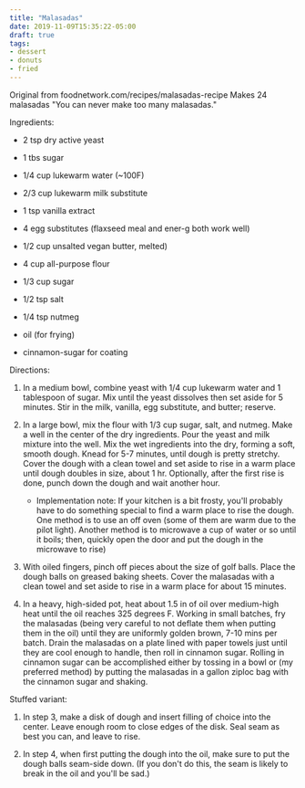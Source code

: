 ```yaml
---
title: "Malasadas"
date: 2019-11-09T15:35:22-05:00
draft: true
tags: 
- dessert
- donuts
- fried
---
```

Original from foodnetwork.com/recipes/malasadas-recipe
Makes 24 malasadas
"You can never make too many malasadas."

Ingredients:

* 2 tsp   dry active yeast
* 1 tbs   sugar
* 1/4 cup lukewarm water (~100F)

* 2/3 cup lukewarm milk substitute
* 1 tsp   vanilla extract
* 4       egg substitutes (flaxseed meal and ener-g both work well)
* 1/2 cup unsalted vegan butter, melted)

* 4 cup   all-purpose flour
* 1/3 cup sugar
* 1/2 tsp salt
* 1/4 tsp nutmeg

* oil (for frying)
* cinnamon-sugar for coating

Directions:

1. In a medium bowl, combine yeast with 1/4 cup lukewarm water and 1 tablespoon
of sugar. Mix until the yeast dissolves then set aside for 5 minutes. Stir in
the milk, vanilla, egg substitute, and butter; reserve.

2. In a large bowl, mix the flour with 1/3 cup sugar, salt, and nutmeg. Make a
well in the center of the dry ingredients. Pour the yeast and milk mixture into
the well. Mix the wet ingredients into the dry, forming a soft, smooth dough.
Knead for 5-7 minutes, until dough is pretty stretchy. Cover the dough with a
clean towel and set aside to rise in a warm place until dough doubles in size,
about 1 hr. Optionally, after the first rise is done, punch down the dough and
wait another hour.
    - Implementation note: If your kitchen is a bit frosty, you'll probably have to
      do something special to find a warm place to rise the dough. One method is to
      use an off oven (some of them are warm due to the pilot light). Another method
      is to microwave a cup of water or so until it boils; then, quickly open the door
      and put the dough in the microwave to rise)

3. With oiled fingers, pinch off pieces about the size of golf balls. Place the
dough balls on greased baking sheets. Cover the malasadas with a clean towel and
set aside to rise in a warm place for about 15 minutes.

4. In a heavy, high-sided pot, heat about 1.5 in of oil over medium-high heat
until the oil reaches 325 degrees F. Working in small batches, fry the malasadas
(being very careful to not deflate them when putting them in the oil) until they
are uniformly golden brown, 7-10 mins per batch. Drain the malasadas on a plate
lined with paper towels just until they are cool enough to handle, then roll in
cinnamon sugar. Rolling in cinnamon sugar can be accomplished either by tossing
in a bowl or (my preferred method) by putting the malasadas in a gallon ziploc
bag with the cinnamon sugar and shaking.

Stuffed variant:

1. In step 3, make a disk of dough and insert filling of choice into the center.
Leave enough room to close edges of the disk. Seal seam as best you can, and
leave to rise.

2. In step 4, when first putting the dough into the oil, make sure to put the dough
balls seam-side down. (If you don't do this, the seam is likely to break in the
oil and you'll be sad.)
